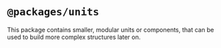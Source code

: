 # `@packages/units`

This package contains smaller, modular units or components,
that can be used to build more complex structures later on.
